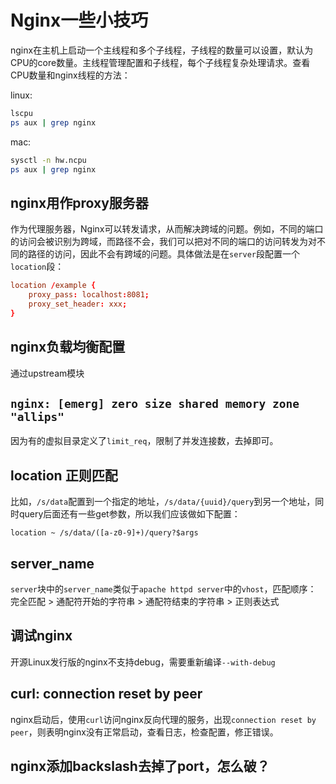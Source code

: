 # Nginx一些小技巧

nginx在主机上启动一个主线程和多个子线程，子线程的数量可以设置，默认为CPU的core数量。主线程管理配置和子线程，每个子线程复杂处理请求。查看CPU数量和nginx线程的方法：

linux:

```sh
lscpu
ps aux | grep nginx
```

mac:

```sh
sysctl -n hw.ncpu
ps aux | grep nginx
```

## nginx用作proxy服务器

作为代理服务器，Nginx可以转发请求，从而解决跨域的问题。例如，不同的端口的访问会被识别为跨域，而路径不会，我们可以把对不同的端口的访问转发为对不同的路径的访问，因此不会有跨域的问题。具体做法是在`server`段配置一个`location`段：

```conf
location /example {
    proxy_pass: localhost:8081;
    proxy_set_header: xxx;
}
```

## nginx负载均衡配置

通过upstream模块

## `nginx: [emerg] zero size shared memory zone "allips"`

因为有的虚拟目录定义了`limit_req`，限制了并发连接数，去掉即可。

## location 正则匹配

比如，`/s/data`配置到一个指定的地址，`/s/data/{uuid}/query`到另一个地址，同时query后面还有一些get参数，所以我们应该做如下配置：

```lang=text
location ~ /s/data/([a-z0-9]+)/query?$args
```

## server_name

`server`块中的`server_name`类似于`apache httpd server`中的`vhost`，匹配顺序： 完全匹配 > 通配符开始的字符串 > 通配符结束的字符串 > 正则表达式

## 调试nginx

开源Linux发行版的nginx不支持debug，需要重新编译`--with-debug`

## curl: connection reset by peer

nginx启动后，使用`curl`访问nginx反向代理的服务，出现`connection reset by peer`，则表明nginx没有正常启动，查看日志，检查配置，修正错误。

## nginx添加backslash去掉了port，怎么破？